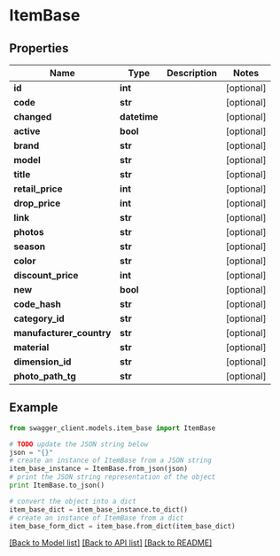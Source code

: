 # ItemBase


## Properties

Name | Type | Description | Notes
------------ | ------------- | ------------- | -------------
**id** | **int** |  | [optional] 
**code** | **str** |  | [optional] 
**changed** | **datetime** |  | [optional] 
**active** | **bool** |  | [optional] 
**brand** | **str** |  | [optional] 
**model** | **str** |  | [optional] 
**title** | **str** |  | [optional] 
**retail_price** | **int** |  | [optional] 
**drop_price** | **int** |  | [optional] 
**link** | **str** |  | [optional] 
**photos** | **str** |  | [optional] 
**season** | **str** |  | [optional] 
**color** | **str** |  | [optional] 
**discount_price** | **int** |  | [optional] 
**new** | **bool** |  | [optional] 
**code_hash** | **str** |  | [optional] 
**category_id** | **str** |  | [optional] 
**manufacturer_country** | **str** |  | [optional] 
**material** | **str** |  | [optional] 
**dimension_id** | **str** |  | [optional] 
**photo_path_tg** | **str** |  | [optional] 

## Example

```python
from swagger_client.models.item_base import ItemBase

# TODO update the JSON string below
json = "{}"
# create an instance of ItemBase from a JSON string
item_base_instance = ItemBase.from_json(json)
# print the JSON string representation of the object
print ItemBase.to_json()

# convert the object into a dict
item_base_dict = item_base_instance.to_dict()
# create an instance of ItemBase from a dict
item_base_form_dict = item_base.from_dict(item_base_dict)
```
[[Back to Model list]](../README.md#documentation-for-models) [[Back to API list]](../README.md#documentation-for-api-endpoints) [[Back to README]](../README.md)


